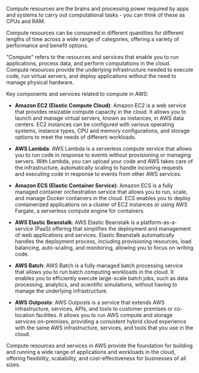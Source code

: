 Compute resources are the brains and processing power required by apps and systems to carry out computational tasks - you can think of these as CPUs and RAM.

Compute resources can be consumed in different quantities for different lengths of time across a wide range of categories, offering a variety of performance and benefit options.

"Compute" refers to the resources and services that enable you to run applications, process data, and perform computations in the cloud. Compute resources provide the underlying infrastructure needed to execute code, run virtual servers, and deploy applications without the need to manage physical hardware.

Key components and services related to compute in AWS:
* **Amazon EC2 (Elastic Compute Cloud)**: Amazon EC2 is a web service that provides resizable compute capacity in the cloud. It allows you to launch and manage virtual servers, known as instances, in AWS data centers. EC2 instances can be configured with various operating systems, instance types, CPU and memory configurations, and storage options to meet the needs of different workloads.

* **AWS Lambda**: AWS Lambda is a serverless compute service that allows you to run code in response to events without provisioning or managing servers. With Lambda, you can upload your code and AWS takes care of the infrastructure, automatically scaling to handle incoming requests and executing code in response to events from other AWS services.

* **Amazon ECS (Elastic Container Service)**: Amazon ECS is a fully managed container orchestration service that allows you to run, scale, and manage Docker containers in the cloud. ECS enables you to deploy containerized applications on a cluster of EC2 instances or using AWS Fargate, a serverless compute engine for containers.

* **AWS Elastic Beanstalk**: AWS Elastic Beanstalk is a platform-as-a-service (PaaS) offering that simplifies the deployment and management of web applications and services. Elastic Beanstalk automatically handles the deployment process, including provisioning resources, load balancing, auto-scaling, and monitoring, allowing you to focus on writing code.

* **AWS Batch**: AWS Batch is a fully managed batch processing service that allows you to run batch computing workloads in the cloud. It enables you to efficiently execute large-scale batch jobs, such as data processing, analytics, and scientific simulations, without having to manage the underlying infrastructure.

* **AWS Outposts**: AWS Outposts is a service that extends AWS infrastructure, services, APIs, and tools to customer premises or co-location facilities. It allows you to run AWS compute and storage services on-premises, providing a consistent hybrid cloud experience with the same AWS infrastructure, services, and tools that you use in the cloud.

Compute resources and services in AWS provide the foundation for building and running a wide range of applications and workloads in the cloud, offering flexibility, scalability, and cost-effectiveness for businesses of all sizes.
